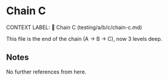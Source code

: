 # Chain C

CONTEXT LABEL: 🔗 Chain C (testing/a/b/c/chain-c.md)

This file is the end of the chain (A → B → C), now 3 levels deep.

## Notes

No further references from here.
